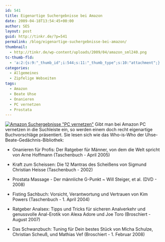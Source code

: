 ```yaml
---
id: 541
title: Eigenartige Suchergebnisse bei Amazon
date: 2009-04-18T13:54:45+00:00
author: SES
layout: post
guid: http://tinkr.de/?p=541
permalink: /blog/eigenartige-suchergebnisse-bei-amazon/
thumbnail:
  - http://tinkr.de/wp-content/uploads/2009/04/amazon_sml240.png
tc-thumb-fld:
  - 'a:2:{s:9:"_thumb_id";i:544;s:11:"_thumb_type";s:10:"attachment";}'
categories:
  - Allgemeines
  - Zipfelige Webseiten
tags:
  - Amazon
  - Beate Uhse
  - Onanieren
  - PC vernetzen
  - Prostata
---
```

[<img loading="lazy"  title="Amazon Suchergebnisse &quot;PC vernetzen&quot;" src="/assets/2009/04/amazon_sml.png" alt="Amazon Suchergebnisse &quot;PC vernetzen&quot;"   srcset="/assets/2009/04/amazon_sml.png 606w, /assets/2009/04/amazon_sml-300x154.png 300w" sizes="(max-width: 606px) 100vw, 606px" />](/assets/2009/04/amazon.png)
Gibt man bei Amazon PC vernetzen in die Suchleiste ein, so werden einem doch recht eigenartige Buchvorschläge präsentiert. Sie lesen sich wie das Who-is-Who der Uhse-Beate-Gedächnis-Bibliothek:

- Onanieren für Profis: Der Ratgeber für Männer, von dem die Welt spricht von Arne Hoffmann (Taschenbuch - April 2005)

- Kraft zum Scheissen: Die 12 Mantras des Scheißens von Sigmund Christian Heisse (Taschenbuch - 2002)

- Prostata Massage - Der männliche G-Punkt ~ Will Steiger, et al. (DVD - 2008)

- Fisting Sachbuch: Vorsicht, Verantwortung und Vertrauen von Kim Powers (Taschenbuch - 1. April 2004)

- Ratgeber Analsex: Tipps und Tricks für sicheren Analverkehr und genussvolle Anal-Erotik von Alexa Adore und Joe Toro (Broschiert - August 2007)

- Das Schwanzbuch: Tuning für Dein bestes Stück von Micha Schulze, Christian Scheuß, und Mathias Vef (Broschiert - 1. Februar 2008)
